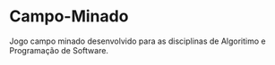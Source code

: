 # Campo-Minado
 Jogo campo minado desenvolvido para as disciplinas de Algoritimo e Programação de Software. 
